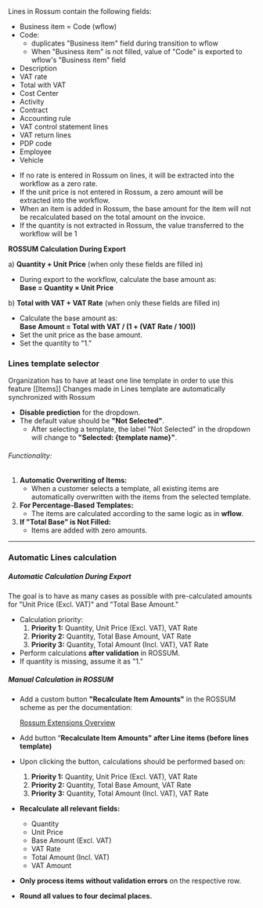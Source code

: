 
Lines in Rossum contain the following fields:

* Business item = Code (wflow)
* Code:
	* duplicates "Business item" field during transition to wflow
	* When "Business item" is not filled, value of "Code" is exported to wflow's "Business item" field
* Description
* VAT rate
* Total with VAT
* Cost Center
* Activity
* Contract
* Accounting rule
* VAT control statement lines
* VAT return lines
* PDP code
* Employee
* Vehicle


- If no rate is entered in Rossum on lines, it will be extracted into the workflow as a zero rate.
- If the unit price is not entered in Rossum, a zero amount will be extracted into the workflow.
- When an item is added in Rossum, the base amount for the item will not be recalculated based on the total amount on the invoice.
- If the quantity is not extracted in Rossum, the value transferred to the workflow will be 1


**ROSSUM Calculation During Export**

a) **Quantity + Unit Price** (when only these fields are filled in)
- During export to the workflow, calculate the base amount as:  
    **Base = Quantity × Unit Price**

b) **Total with VAT + VAT Rate** (when only these fields are filled in)
- Calculate the base amount as:  
    **Base Amount = Total with VAT / (1 + (VAT Rate / 100))**
- Set the unit price as the base amount.
- Set the quantity to "1."

### Lines template selector

Organization has to have at least one line template in order to use this feature [[Items]]
Changes made in Lines template are automatically synchronized with Rossum

- **Disable prediction** for the dropdown.
- The default value should be **"Not Selected"**.
    - After selecting a template, the label "Not Selected" in the dropdown will change to **"Selected: {template name}"**.

###### Functionality:

1. **Automatic Overwriting of Items:**
    - When a customer selects a template, all existing items are automatically overwritten with the items from the selected template.
2. **For Percentage-Based Templates:**
    - The items are calculated according to the same logic as in **wflow**.
3. **If "Total Base" is Not Filled:**
    - Items are added with zero amounts.



---
### Automatic Lines calculation

##### Automatic Calculation During Export

The goal is to have as many cases as possible with pre-calculated amounts for "Unit Price (Excl. VAT)" and "Total Base Amount."

- Calculation priority:
    1. **Priority 1:** Quantity, Unit Price (Excl. VAT), VAT Rate
    2. **Priority 2:** Quantity, Total Base Amount, VAT Rate
    3. **Priority 3:** Quantity, Total Amount (Incl. VAT), VAT Rate
- Perform calculations **after validation** in ROSSUM.
- If quantity is missing, assume it as "1."

##### Manual Calculation in ROSSUM

- Add a custom button **"Recalculate Item Amounts"** in the ROSSUM scheme as per the documentation:
    
    [Rossum Extensions Overview](https://developers.rossum.ai/docs/extensions-overview)
    
- Add button “**Recalculate Item Amounts" after Line items (before lines template)**
    
- Upon clicking the button, calculations should be performed based on:
    
    1. **Priority 1:** Quantity, Unit Price (Excl. VAT), VAT Rate
    2. **Priority 2:** Quantity, Total Base Amount, VAT Rate
    3. **Priority 3:** Quantity, Total Amount (Incl. VAT), VAT Rate
- **Recalculate all relevant fields:**
    
    - Quantity
    - Unit Price
    - Base Amount (Excl. VAT)
    - VAT Rate
    - Total Amount (Incl. VAT)
    - VAT Amount
- **Only process items without validation errors** on the respective row.
    
- **Round all values to four decimal places.**